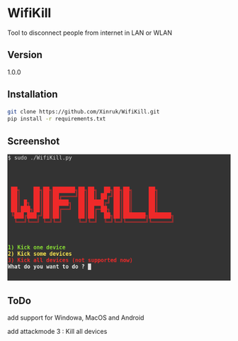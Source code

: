 # WifiKill
Tool to disconnect people from internet in LAN or WLAN

## Version 
1.0.0

## Installation

```bash
git clone https://github.com/Xinruk/WifiKill.git
pip install -r requirements.txt
 ```
## Screenshot

![Overview](img/menu.png)

## ToDo
add support for Windowa, MacOS and Android

add attackmode 3 : Kill all devices
